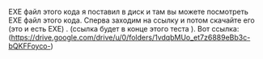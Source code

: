 EXE файл этого кода я поставил в диск и там вы можете посмотреть EXE файл этого кода. Сперва заходим на ссылку и потом скачайте его (это и есть EXE) . (ссылка будет в конце этого теста ).
Вот ссылка: (https://drive.google.com/drive/u/0/folders/1vdqbMUo_et7z6889eBb3c-bQKFFoyco-) 
